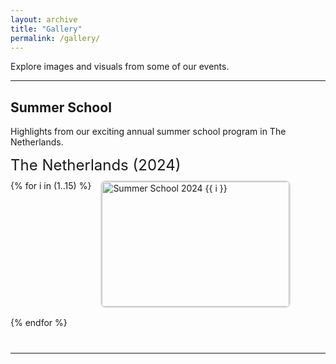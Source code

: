 ```yaml
---
layout: archive
title: "Gallery"
permalink: /gallery/
---
```


Explore images and visuals from some of our events.

<style>
  .gallery-section {
    margin-bottom: 40px;
  }
  .gallery-title {
    font-size: 24px;
    margin-bottom: 10px;
  }
  .gallery-images {
    display: flex;
    flex-wrap: wrap;
    gap: 15px;
  }
  .gallery-images img {
    width: 300px;
    height: 200px;
    object-fit: cover;
    border-radius: 8px;
    border: 2px solid #ddd;
    transition: transform 0.3s;
  }
  .gallery-images img:hover {
    transform: scale(1.05);
    border-color: #007bff;
  }
</style>

---

## Summer School
Highlights from our exciting annual summer school program in The Netherlands.

<div class="gallery-section">
  <div class="gallery-title">The Netherlands (2024)</div>
  <div class="gallery-images">
    {% for i in (1..15) %}
      <img src="/images/holland/2024_netherlands{{ i }}.jpg" alt="Summer School 2024 {{ i }}">
    {% endfor %}
  </div>
</div>

---
